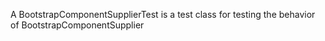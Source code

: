 A BootstrapComponentSupplierTest is a test class for testing the behavior of BootstrapComponentSupplier